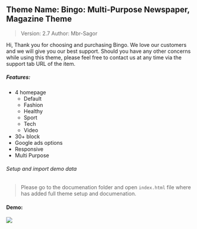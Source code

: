 ## Theme Name: Bingo: Multi-Purpose Newspaper, Magazine Theme
> Version: 2.7
> Author: Mbr-Sagor

Hi, Thank you for choosing and purchasing Bingo. We love our customers and we will give you our best support.
Should you have any other concerns while using this theme, please feel free to contact us at any time via the support tab URL of the item.

##### Features:
- 4 homepage
    - Default
    - Fashion
    - Healthy
    - Sport
    - Tech
    - Video
- 30+ block
- Google ads options
- Responsive
- Multi Purpose

###### Setup and import demo data
> Please go to the documenation folder and open `index.html` file where has added full theme setup and documenation.

#### Demo:
![](https://res.cloudinary.com/mbrsagor/image/upload/v1601195327/screencapture-gaibandha-live-2020-09-27-14_25_20_kgwotq.png)